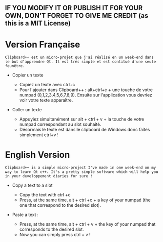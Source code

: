## IF YOU MODIFY IT OR PUBLISH IT FOR YOUR OWN, DON'T FORGET TO GIVE ME CREDIT (as this is a MIT License)

# Version Française 

```Clipboard++ est un micro-projet que j'ai réalisé en un week-end dans le but d'apprendre Qt. Il est très simple et est contitué d'une seule feunêtre.```

- Copier un texte
  - Copiez un texte avec ctrl+c
  - Pour l'ajouter dans Clipboard++ : alt+ctrl+c + une touche de votre numpad (0,1,2,3,4,5,6,7,8,9). Ensuite sur l'application vous devriez voir votre texte apparaître.

- Coller un texte
  - Appuyiez simultanément sur alt + ctrl + v + la touche de votre numpad correspondant au slot souhaité.
  - Désormais le texte est dans le clipboard de Windows donc faîtes simplement ctrl+v !
  
# English Version

```Clipboard++ is a simple micro-project I've made in one week-end on my way to learn Qt c++. It's a pretty simple software which will help you in your developpement diaries for sure !```

- Copy a text to a slot
  - Copy the text with ctrl +c
  - Press, at the same time, alt + ctrl +c + a key of your numpad (the one that correspond to the desired slot).

- Paste a text :
  - Press, at the same time, alt + ctrl + v + the key of your numpad that corresponds to the desired slot.
  - Now you can simply press ctrl + v !
